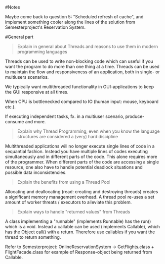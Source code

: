 #Notes

Maybe come back to question 5: "Scheduled refresh of cache", and implement something cooler along the lines of the solution from Semesterproject's Reservation System.

#General part

>Explain in general about Threads and reasons to use them in modern programming languages

Threads can be used to write non-blocking code which can useful if you want the program to do more than one thing at a time. Threads can be used to maintain the flow and responsiveness of an application, both in single- or multiusers scenarios. 

We typically want multithreaded functionality in GUI-applications to keep the GUI responsive at all times. 

When CPU is bottlenecked compared to IO (human input: mouse, keyboard etc.).

If executing independent tasks, fx. in a multiuser scenario, produce-consume and more.

>Explain why Thread Programming, even when you know the language structures are considered a (very) hard 
discipline

Multithreaded applications will no longer execute single lines of code in a sequantial fashion. Instead you have multiple lines of codes executing simultaneously and in different parts of the code. This alone requires more of the programmer. When different parts of the code are accessing a single resource, one also have to handle potential deadlock situations and possible data inconsistencies.      

>Explain the benefits from using a Thread Pool

Allocating and deallocating (read: creating and destroying threads) creates a significant memory management overhead. A thread pool re-uses a set amount of worker threats / executors to alleviate this problem. 

>Explain ways to handle "returned values" from Threads 

A class implementing a "runnable" (implements Runnable) has the run() which is a void. Instead a callable can be used (implements Callable<Object>), which has the Object call() with a return. Therefore use callables if you want the thread to return something.

Refer to Semesterproject: OnlineReservationSystem -> GetFlights.class + FlightFacade.class for example of Response-object being returned from Callable.